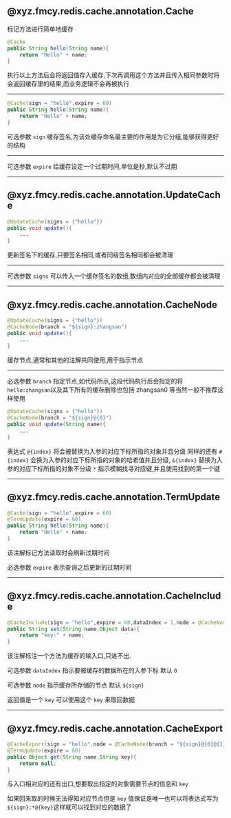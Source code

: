 ## @xyz.fmcy.redis.cache.annotation.Cache
标记方法进行简单地缓存
```java
@Cache
public String hello(String name){
    return "Hello" + name;
}
```
执行以上方法后会将返回值存入缓存,下次再调用这个方法并且传入相同参数时将会返回缓存里的结果,而业务逻辑不会再被执行

---

```java
@Cache(sign = "hello",expire = 60)
public String hello(String name){
    return "Hello" + name;
}
```
可选参数 ``sign`` 缓存签名,为该处缓存命名最主要的作用是为它分组,能够获得更好的结构

---
可选参数 ``expire`` 给缓存设定一个过期时间,单位是秒,默认不过期

---
## @xyz.fmcy.redis.cache.annotation.UpdateCache
```java
@UpdateCache(signs = {"hello"})
public void update(){
    ...
}
```
更新签名下的缓存,只要签名相同,或者同级签名相同都会被清理

---
可选参数 ``signs`` 可以传入一个缓存签名的数组,数组内对应的全部缓存都会被清理

---
## @xyz.fmcy.redis.cache.annotation.CacheNode
```java
@UpdateCache(signs = {"hello"})
@CacheNode(branch = "${sign}:zhangsan")
public void update(){
    ...
}
```
缓存节点,通常和其他的注解共同使用,用于指示节点

---
必选参数 ``branch`` 指定节点,如代码所示,这段代码执行后会指定的将 ``hello:zhangsan``以及其下所有的缓存删除也包括 zhangsan0 等当然一般不推荐这样使用
```java
@UpdateCache(signs = {"hello"})
@CacheNode(branch = "${sign}@{0}")
public void update(String name){
    ...
}
```
表达式 ``@{index}`` 将会被替换为入参的对应下标所指的对象并且分级
同样的还有 ``#{index}`` 会换为入参的对应下标所指的对象的哈希值并且分级, ``&{index}`` 替换为入参的对应下标所指的对象不分级
``*`` 指示模糊找寻对应键,并且使用找到的第一个键

---
## @xyz.fmcy.redis.cache.annotation.TermUpdate

```java
@Cache(sign = "hello",expire = 60)
@TermUpdate(expire = 60)
public String hello(String name){
    return "Hello" + name;
}
```
该注解标记方法读取时会刷新过期时间

必选参数 ``expire`` 表示查询之后更新的过期时间

---
## @xyz.fmcy.redis.cache.annotation.CacheInclude
```java
@CacheInclude(sign = "hello",expire = 60,dataIndex = 1,node = @CacheNode(branch = "${sign}@{0}"))
public String set(String name,Object data){
    return "key:" + name;
}
```
该注解标注一个方法为缓存的输入口,只进不出.

可选参数 ``dataIndex`` 指示要被缓存的数据所在的入参下标 默认 ``0``

可选参数 ``node`` 指示缓存所存储的节点 默认 ``${sign}``

返回值是一个 ``key`` 可以使用这个 ``key`` 来取回数据

---

## @xyz.fmcy.redis.cache.annotation.CacheExport

```java
@CacheExport(sign = "hello",node = @CacheNode(branch = "${sign}@{0}@{1}"))
@TermUpdate(expire = 60)
public Object get(String name,String key){
    return null;
}
```
与入口相对应的还有出口,想要取出指定的对象需要节点的信息和 ``key``

如果回来取的时候无法得知对应节点但是 ``key`` 值保证是唯一也可以将表达式写为 ``${sign}:*@{key}``这样就可以找到对应的数据了
